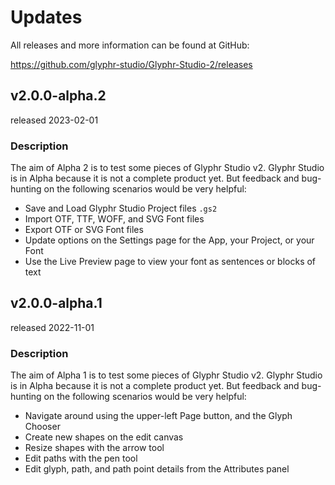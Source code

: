 # Updates

All releases and more information can be found at GitHub:

https://github.com/glyphr-studio/Glyphr-Studio-2/releases

## v2.0.0-alpha.2
released 2023-02-01

### Description
The aim of Alpha 2 is to test some pieces of Glyphr Studio v2. 
Glyphr Studio is in Alpha because it is not a complete product yet.
But feedback and bug-hunting on the following scenarios would be very 
helpful:

 - Save and Load Glyphr Studio Project files `.gs2`
 - Import OTF, TTF, WOFF, and SVG Font files
 - Export OTF or SVG Font files
 - Update options on the Settings page for the App, your Project, or your Font
 - Use the Live Preview page to view your font as sentences or blocks of text


## v2.0.0-alpha.1
released 2022-11-01

### Description
The aim of Alpha 1 is to test some pieces of Glyphr Studio v2. 
Glyphr Studio is in Alpha because it is not a complete product yet.
But feedback and bug-hunting on the following scenarios would be very 
helpful:

 - Navigate around using the upper-left Page button, and the Glyph Chooser
 - Create new shapes on the edit canvas
 - Resize shapes with the arrow tool
 - Edit paths with the pen tool
 - Edit glyph, path, and path point details from the Attributes panel